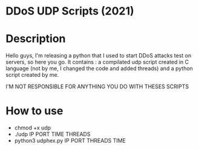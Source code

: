 # DDoS UDP Scripts (2021)

# Description 
Hello guys, I'm releasing a python that I used to start DDoS attacks test on servers, so here you go. It contains : a compilated udp script created in C language (not by me, I changed the code and added threads) and a python script created by me.


I'M NOT RESPONSIBLE FOR ANYTHING YOU DO WITH THESES SCRIPTS



# How to use
- chmod +x udp 
- ./udp IP PORT TIME THREADS
- python3 udphex.py IP PORT THREADS TIME

